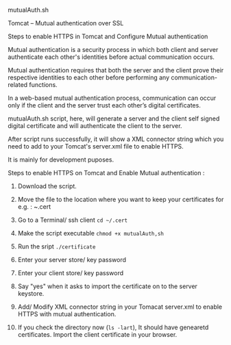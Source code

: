 
mutualAuth.sh

Tomcat – Mutual authentication over SSL

Steps to enable HTTPS in Tomcat and Configure Mutual authentication



Mutual authentication is a security process in which both client and server authenticate each other's identities before actual communication occurs.

Mutual authentication requires that both the server and the client prove their respective identities to each other before performing any communication-related functions.

In a web-based mutual authentication process, communication can occur only if the client and the server trust each other’s digital certificates. 

mutualAuth.sh script, here, will generate a server and the client self signed digital certificate and will authenticate the client to the server. 

After script runs successfully, it will show a XML connector string which you need to add to your Tomcat's server.xml file to enable HTTPS. 


It is mainly for development puposes.

Steps to enable HTTPS on Tomcat and Enable Mutual authentication : 
1. Download the script. 
2. Move the file to the location where you want to keep your certificates for e.g. : ~.cert
3. Go to a Terminal/ ssh client
```cd ~/.cert```
4. Make the script executable 
```chmod +x mutualAuth,sh```
5. Run the sript
```./certificate```
6. Enter your server store/ key password
7. Enter your client store/ key password
8. Say "yes" when it asks to import the certificate on to the server keystore.
9. Add/ Modify XML connector string in your Tomacat server.xml to enable HTTPS with mutual authentication. 


10. If you check the directory now (```ls -lart```), It should have genearetd certificates.
Import the client certificate in your browser.




